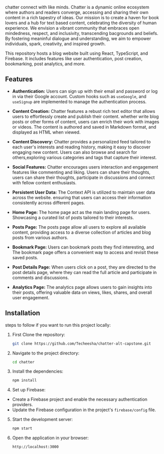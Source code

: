 chatter connect with like minds. Chatter is a dynamic online ecosystem where authors and readers converge, accessing and sharing their own content in a rich tapestry of ideas. Our mission is to create a haven for book lovers and a hub for text based content, celebrating the diversity of human experience. We envision a vibrant community that embraces open mindedness, respect, and inclusivity, transcending bacgrounds and beliefs. By fostering meaninful dialogue and understanding, we aim to empower individuals, spark, creativity, and inspired growth.

This repository hosts a blog website built using React, TypeScript, and Firebase. It includes features like user authentication, post creation, bookmarking, post analytics, and more.

## Features

- **Authentication:** Users can sign up with their email and password or log in via their Google account. Custom hooks such as `useGoogle`, and `useSignup` are implemented to manage the authentication process.

- **Content Creation:** Chatter features a rebust rich text editor that allows users to effortlessly create and publish their content. whether write blog posts or other forms of content, users can enrich their work with images or videos. The content is authored and saved in Markdown format, and displayed as HTML when viewed.
  
- **Content Discovery:** Chatter provides a personalized feed tailored to each user's interests and reading history, making it easy to discover engaging new content. Users can also browse and search for others,exploring various categories and tags that capture their interest.
  
- **Social Features:** Chatter encourages users interaction and engagement features like commenting and liking. Users can share their thoughts, users can share their thoughts, participate in discussions and connect with fellow content enthusiasts.

- **Persistent User Data:** The Context API is utilized to maintain user data across the website. ensuring that users can access their information consistently across different pages.

- **Home Page:** The home page act as the main landing page for users. Showcasing a curated list of posts tailored to their interests.

- **Posts Page:** The posts page allow all users to explore all available content, providing access to a diverse collection of articles and blog posts from various authors.

- **Bookmark Page:** Users can bookmark posts they find interesting, and The bookmark page offers a convenient way  to access and revisit these saved posts.

- **Post Details Page:** When users click on a post, they are directed to the post details page, where they can read the full article and participate in comments and discussions.

- **Analytics Page:** The analytics page allows users to gain insights into their posts, offering valuable data on views, likes, shares, and overall user engagement.

## Installation

steps to follow if you want to run this project locally:

1. First Clone the repository:

   ```bash
   git clone https://github.com/Techeesha/chatter-alt-capstone.git
   ```
   
2. Navigate to the project directory:

   ```bash
   cd chatter
   ```
   
3. Install the dependencies:

   ```bash
   npm install
   ```
   
4. Set up Firebase:

 - Create a Firebase project and enable the necessary authentication providers.
 - Update the Firebase configuration in the project's `firebase/config` file.

   
5. Start the development server:

   ```bash
   npm start
   ```
   
5. Open the application in your browser:

   ``` bash
   http://localhost:3000
   ```

